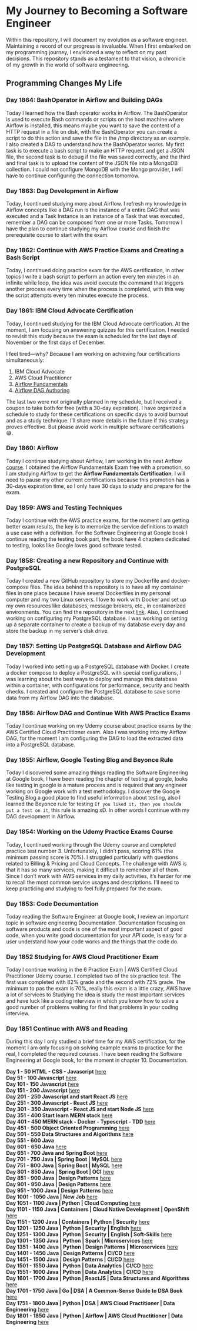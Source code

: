 # My Journey to Becoming a Software Engineer

Within this repository, I will document my evolution as a software engineer. Maintaining a record of our progress is invaluable.
When I first embarked on my programming journey, I envisioned a way to reflect on my past decisions.
This repository stands as a testament to that vision, a chronicle of my growth in the world of software engineering.

## Programming Changes My Life

### Day 1864: BashOperator in Airflow and Building DAGs

Today I learned how the Bash operator works in Airflow. The BashOperator is used to execute Bash commands or scripts on the host machine where Airflow is installed, this means maybe you want to save the content of a HTTP request in a file on disk, with the BashOperator you can create a script to do this action and save the file in the /tmp directory as an example. I also created a DAG to understand how the BashOperator works. My first task is to execute a bash script to make an HTTP request and get a JSON file, the second task is to debug if the file was saved correctly, and the third and final task is to upload the content of the JSON file into a MongoDB collection. I could not configure MongoDB with the Mongo provider, I will have to continue configuring the connection tomorrow.

### Day 1863: Dag Development in Airflow

Today, I continued studying more about Airflow. I refresh my knowledge in Airflow concepts like a DAG run is the instance of a entire DAG that was executed and a Task Instance is an instance of a Task that was executed, remember a DAG can be composed from one or more Tasks. Tomorrow I have the plan to continue studying my Airflow course and finish the prerequisite course to start with the exam.

### Day 1862: Continue with AWS Practice Exams and Creating a Bash Script

Today, I continued doing practice exam for the AWS certification, in other topics I write a bash script to perform an action every ten minutes in an infinite while loop, the idea was avoid execute the command that triggers another process every time when the process is completed, with this way the script attempts every ten minutes execute the process.

### Day 1861: IBM Cloud Advocate Certification

Today, I continued studying for the IBM Cloud Advocate certification. At the moment, I am focusing on answering quizzes for this certification. I needed to revisit this study because the exam is scheduled for the last days of November or the first days of December.

I feel tired—why? Because I am working on achieving four certifications simultaneously:

1. IBM Cloud Advocate  
2. AWS Cloud Practitioner  
3. [Airflow Fundamentals](https://academy.astronomer.io/astronomer-certified-apache-airflow-core-exam)  
4. [Airflow DAG Authoring](https://academy.astronomer.io/astronomer-certification-apache-airflow-dag-authoring)  

The last two were not originally planned in my schedule, but I received a coupon to take both for free (with a 30-day expiration). I have organized a schedule to study for these certifications on specific days to avoid burnout and as a study technique. I’ll share more details in the future if this strategy proves effective. But please avoid work in multiple software certifications 😅.

### Day 1860: Airflow

Today I continue studying about Airflow, I am working in the next Airflow [course]("https://academy.astronomer.io/path/airflow-101").
I obtained the Airflow Fundamentals Exam free with a promotion, so I am studying Airflow to get the **Airflow Fundamentals Certification**.
I will need to pause my other current certifications because this promotion has a 30-days expiration time, so I only have 30 days to study and prepare for the exam.
  
### Day 1859: AWS and Testing Techniques

Today I continue with the AWS practice exams, for the moment I am getting better exam results, the key is to memorize the service definitions to match a use case with a definition.
For the Software Engineering at Google book I continue reading the testing book part, the book have 4 chapters dedicated to testing, looks like Google loves good software tested.

### Day 1858: Creating a new Repository and Continue with PostgreSQL

Today I created a new GitHub repository to store my Dockerfile and docker-compose files. The idea behind this repository is to have all my container files in one place because I have several Dockerfiles in my personal computer and my two Linux servers. I love to work with Docker and set up my own resources like databases, message brokers, etc., in containerized environments. You can find the repository in the next [link]("https://github.com/pablohdzvizcarra/personal-docker-library"). Also, I continued working on configuring my PostgreSQL database. I was working on setting up a separate container to create a backup of my database every day and store the backup in my server’s disk drive.

### Day 1857: Setting Up PostgreSQL Database and Airflow DAG Development

Today I worked into setting up a PostgreSQL database with Docker. I create a docker compose to deploy a PostgreSQL with special configurations, I was learning about the best ways to deploy and manage this database within a container, with configurations for performance, security and health checks. I created and configure the PostgreSQL database to save some data from my Airflow DAG into the database.

### Day 1856: Airflow DAG and Continue With AWS Practice Exams

Today I continue working on my Udemy course about practice exams by the AWS Certified Cloud Practitioner exam. Also I was working into my Airflow DAG, for the moment I am configuring the DAG to load the extracted data into a PostgreSQL database.

### Day 1855: Airflow, Google Testing Blog and Beyonce Rule

Today I discovered some amazing things reading the Software Engineering at Google book, I have been reading the chapter of testing at google, looks like testing in google is a mature process and is required that any engineer working on Google work with a test methodology. I discover the Google Testing Blog a good place to find useful information about testing, also I learned the Beyonce rule for testing `If you liked it, then you shoulda put a test on it`, this rule is amazing xD. In other words I continue with my DAG development in Airflow.

### Day 1854: Working on the Udemy Practice Exams Course

Today, I continued working through the Udemy course and completed practice test number 3. Unfortunately, I didn’t pass, scoring 61% (the minimum passing score is 70%). I struggled particularly with questions related to Billing & Pricing and Cloud Concepts. The challenge with AWS is that it has so many services, making it difficult to remember all of them. Since I don’t work with AWS services in my daily activities, it’s harder for me to recall the most common service usages and descriptions. I’ll need to keep practicing and studying to feel fully prepared for the exam.

### Day 1853: Code Documentation

Today reading the Software Engineer at Google book, I review an important topic in software engineering Documentation. Documentation focusing on software products and code
is one of the most important aspect of good code, when you write good documentation for your API code, is easy for a user understand how your code works and the things that the code do.

### Day 1852 Studying for AWS Cloud Practitioner Exam

Today I continue working in the 6 Practice Exam | AWS Certified Cloud Practitioner Udemy course. I completed two of the six practice test.
The first was completed with 82% grade and the second with 72% grade. The minimum to pas the exam is 70%, really this exam is a little crazy, AWS have a lot of services to Studying
the idea is study the most important services and have luck like a coding interview in which you know how to solve a good number of problems waiting for find that problems in your coding interview.

### Day 1851 Continue with AWS and Reading

During this day I only studied a brief time for my AWS certification, for the moment I am only focusing on solving example exams to practice for the real, I completed the required courses. I have been reading the Software Engineering at Google book, for the moment in chapter 10. Documentation.

**Day 1 - 50 HTML - CSS - Javascript** [here](./day0-500/day0-50.md)</br>
**Day 51 - 100 Javascript** [here](./day0-500/day51-100.md)</br>
**Day 101 - 150 Javascript** [here](./day0-500/day101-150.md)</br>
**Day 151 - 200 Javascript** [here](./day0-500/day151-200.md)</br>
**Day 201 - 250 Javascript and start React JS** [here](./day0-500/day201-250.md)</br>
**Day 251 - 300 Javascript - React JS** [here](./day0-500/day251-300.md)</br>
**Day 301 - 350 Javascript - React JS and start Node JS** [here](./day0-500/day301-350.md)</br>
**Day 351 - 400 Start learn MERN stack** [here](./day0-500/day351-400.md)</br>
**Day 401 - 450 MERN stack - Docker - Typescript - TDD** [here](./day0-500/day401-450.md)</br>
**Day 451 - 500 Object Oriented Programming** [here](./day0-500/day451-500.md)</br>
**Day 501 - 550 Data Structures and Algorithms** [here](./day501-1000/day501-550.md)</br>
**Day 551 - 600 Java**</br>
**Day 601 - 650 Java** [here](./day501-1000/day601-650.md)</br>
**Day 651 - 700 Java and Spring Boot** [here](./day501-1000/day651-700.md)</br>
**Day 701 - 750 Java | Spring Boot | MySQL** [here](./day501-1000/day701-750.md)</br>
**Day 751 - 800 Java | Spring Boot | MySQL** [here](./day501-1000/day751-800.md)</br>
**Day 801 - 850 Java | Spring Boot | OCI** [here](./day501-1000/day801-850.md)</br>
**Day 851 - 900 Java | Design Patterns** [here](./day501-1000/day851-900.md)</br>
**Day 901 - 950 Java | Design Patterns** [here](/day501-1000/day901-950.md)</br>
**Day 951 - 1000 Java | Design Patterns** [here](./day501-1000/day951-1000.md)</br>
**Day 1001 - 1050 Java | New Job** [here](./day1001-1500/day1001-1050.md)</br>
**Day 1051 - 1100 Java | Python | Cloud Computing** [here](./day1001-1500/day1051-1100.md)</br>
**Day 1101 - 1150 Java | Containers | Cloud Native Development | OpenShift** [here](./day1001-1500/day1101-1150.md)</br>
**Day 1151 - 1200 Java | Containers | Python | Security** [here](./day1001-1500/day1151-1200.md)</br>
**Day 1201 - 1250 Java | Python | Security | English** [here](./day1001-1500/day1201-1250.md)</br>
**Day 1251 - 1300 Java | Python | Security | English | Soft-Skills** [here](./day1001-1500/day1251-1300.md)</br>
**Day 1301 - 1350 Java | Python | Spark | Microservices** [here](./day1001-1500/day1301-1350.md)</br>
**Day 1351 - 1400 Java | Python | Design Patterns | Microservices** [here](./day1001-1500/day1351-1400.md)</br>
**Day 1401 - 1450 Java | Design Patterns | CI/CD** [here](./day1001-1500/day1401-1450.md)</br>
**Day 1451 - 1500 Java | Design Patterns | CI/CD** [here](./day1001-1500/day1451-1500.md)</br>
**Day 1501 - 1550 Java | Python | Data Analytics | CI/CD** [here](./day1501-2000/day1501-1550.md)</br>
**Day 1551 - 1600 Java | Python | Data Analytics | CI/CD** [here](./day1501-2000/day1551-1600.md)</br>
**Day 1601 - 1700 Java | Python | ReactJS | Data Structures and Algorithms** [here](./day1501-2000/day1601-1705.md)</br>
**Day 1701 - 1750 Java | Go | DSA | A Common-Sense Guide to DSA Book** [here](./day1501-2000/day1706-1750.md)</br>
**Day 1751 - 1800 Java | Python | DSA | AWS Cloud Practitioner | Data Engineering** [here](./day1501-2000/day1751-1800.md)</br>
**Day 1801 - 1850 Java | Python | Airflow | AWS Cloud Practitioner | Data Engineering** [here](./day1501-2000/day1801-1850.md)</br>
